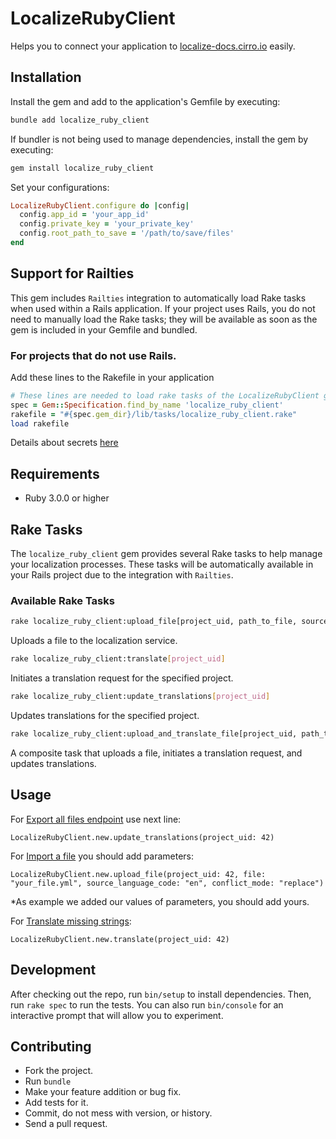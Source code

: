 # LocalizeRubyClient

Helps you to connect your application to [localize-docs.cirro.io](https://localize-docs.cirro.io/) easily.

## Installation

Install the gem and add to the application's Gemfile by executing:

```bash
bundle add localize_ruby_client
```
If bundler is not being used to manage dependencies, install the gem by executing:
```bash
gem install localize_ruby_client
```
Set your configurations:
```ruby
LocalizeRubyClient.configure do |config|
  config.app_id = 'your_app_id'
  config.private_key = 'your_private_key'
  config.root_path_to_save = '/path/to/save/files'
end
```

## Support for Railties
This gem includes `Railties` integration to automatically load Rake tasks when used within a Rails application. If your project uses Rails, you do not need to manually load the Rake tasks; they will be available as soon as the gem is included in your Gemfile and bundled.

### For projects that do not use Rails.

Add these lines to the Rakefile in your application

```ruby
# These lines are needed to load rake tasks of the LocalizeRubyClient gem.
spec = Gem::Specification.find_by_name 'localize_ruby_client'
rakefile = "#{spec.gem_dir}/lib/tasks/localize_ruby_client.rake"
load rakefile
```

Details about secrets [here](https://localize-docs.cirro.io/docs/authentication)


## Requirements
* Ruby 3.0.0 or higher

## Rake Tasks
The `localize_ruby_client` gem provides several Rake tasks to help manage your localization processes. These tasks will be automatically available in your Rails project due to the integration with `Railties`.

### Available Rake Tasks

```bash
rake localize_ruby_client:upload_file[project_uid, path_to_file, source_language_code, conflict_mode]
```

Uploads a file to the localization service.
```bash
rake localize_ruby_client:translate[project_uid]
```
Initiates a translation request for the specified project.

```bash
rake localize_ruby_client:update_translations[project_uid]
```

Updates translations for the specified project.

```bash
rake localize_ruby_client:upload_and_translate_file[project_uid, path_to_file, source_language_code, conflict_mode]
```

A composite task that uploads a file, initiates a translation request, and updates translations.

## Usage

For [Export all files endpoint](https://localize-docs.cirro.io/docs/continuous_projects/export_all) use next line:

```
LocalizeRubyClient.new.update_translations(project_uid: 42)
```

For [Import a file](https://localize-docs.cirro.io/docs/continuous_projects/import) you should add parameters:

```
LocalizeRubyClient.new.upload_file(project_uid: 42, file: "your_file.yml", source_language_code: "en", conflict_mode: "replace")
```
*As example we added our values of parameters, you should add yours.

For [Translate missing strings](https://localize-docs.cirro.io/docs/continuous_projects/translate_missing_strings):

```
LocalizeRubyClient.new.translate(project_uid: 42)
```

## Development

After checking out the repo, run `bin/setup` to install dependencies. Then, run `rake spec` to run the tests. You can also run `bin/console` for an interactive prompt that will allow you to experiment.

<!-- To install this gem onto your local machine, run `bundle exec rake install`. To release a new version, update the version number in `version.rb`, and then run `bundle exec rake release`, which will create a git tag for the version, push git commits and the created tag, and push the `.gem` file to [rubygems.org](https://rubygems.org). -->

## Contributing

* Fork the project.
* Run `bundle`
* Make your feature addition or bug fix.
* Add tests for it.
* Commit, do not mess with version, or history.
* Send a pull request.
